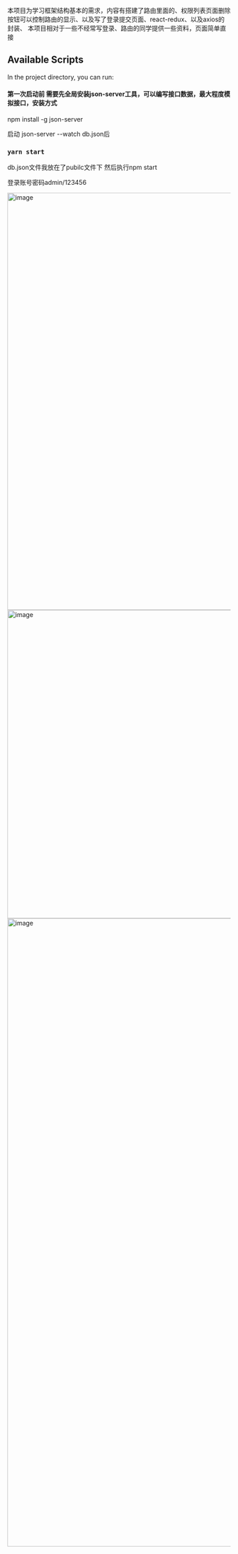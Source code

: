 本项目为学习框架结构基本的需求，内容有搭建了路由里面的、权限列表页面删除按钮可以控制路由的显示、以及写了登录提交页面、react-redux、以及axios的封装、
本项目相对于一些不经常写登录、路由的同学提供一些资料，页面简单直接
## Available Scripts

In the project directory, you can run:

#### 第一次启动前 需要先全局安装json-server工具，可以编写接口数据，最大程度模拟接口，安装方式
npm install -g json-server

启动 json-server --watch db.json后
### `yarn start`
db.json文件我放在了pubilc文件下
然后执行npm start 

登录账号密码admin/123456

<img width="939" alt="image" src="https://github.com/Kanghanwen12/react-app/assets/76980673/0fc648bc-4269-41ff-9999-3ad582ce064b">


<img width="694" alt="image" src="https://github.com/Kanghanwen12/react-app/assets/76980673/4eea795a-7b72-4652-a4a7-386fa57f3913">
<img width="1414" alt="image" src="https://github.com/Kanghanwen12/react-app/assets/76980673/49d81825-04fb-4462-aa7e-e7e1f3a8d9d4">


